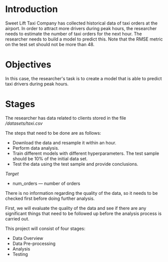 # Introduction
Sweet Lift Taxi Company has collected historical data of taxi orders at the airport. In order to attract more drivers during peak hours, the researcher needs to estimate the number of taxi orders for the next hour. The researcher needs to build a model to predict this. Note that the RMSE metric on the test set should not be more than 48.

# Objectives
In this case, the researcher's task is to create a model that is able to predict taxi drivers during peak hours.

# Stages
The researcher has data related to clients stored in the file */datasets/taxi.csv*

The steps that need to be done are as follows:
- Download the data and resample it within an hour.
- Perform data analysis.
- Train different models with different hyperparameters. The test sample should be 10% of the initial data set.
- Test the data using the test sample and provide conclusions.

*Target*
- num_orders — number of orders

There is no information regarding the quality of the data, so it needs to be checked first before doing further analysis.

First, we will evaluate the quality of the data and see if there are any significant things that need to be followed up before the analysis process is carried out.

This project will consist of four stages:
- Data Overview
- Data Pre-processing
- Analysis
- Testing